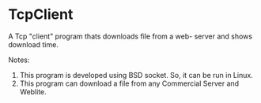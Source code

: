 # TcpClient

A Tcp "client" program thats downloads file from a web- server and shows  download time.

Notes:                                                                   
1) This program is developed using BSD socket. So, it can be run in Linux.					                      
2) This program can download a file from any Commercial Server and Weblite.				 

